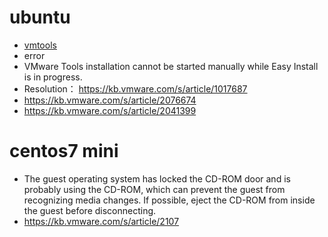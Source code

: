 # ubuntu
* [vmtools](ubuntu/vmtools.md)
* error
* VMware Tools installation cannot be started manually while Easy Install is in progress.
* Resolution： https://kb.vmware.com/s/article/1017687
* https://kb.vmware.com/s/article/2076674
* https://kb.vmware.com/s/article/2041399

# centos7 mini
* The guest operating system has locked the CD-ROM door and is probably using the CD-ROM, 
    which can prevent the guest from recognizing media changes. 
    If possible, eject the CD-ROM from inside the guest before disconnecting.
* https://kb.vmware.com/s/article/2107    
